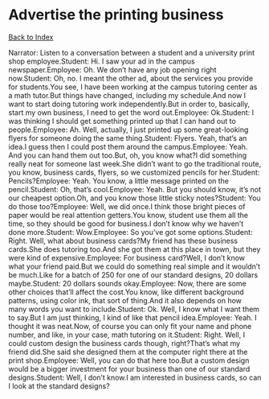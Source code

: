# Advertise the printing business
[Back to Index](https://github.com/windows10010/tpoExtractor/blog/master/README.md)

Narrator: Listen to a conversation between a student and a university print shop employee.Student: Hi. I saw your ad in the campus newspaper.Employee: Oh. We don’t have any job opening right now.Student: Oh, no. I meant the other ad, about the services you provide for students.You see, I have been working at the campus tutoring center as a math tutor.But things have changed, including my schedule.And now I want to start doing tutoring work independently.But in order to, basically, start my own business, I need to get the word out.Employee: Ok.Student: I was thinking I should get something printed up that I can hand out to people.Employee: Ah. Well, actually, I just printed up some great-looking flyers for someone doing the same thing.Student: Flyers. Yeah, that’s an idea.I guess then I could post them around the campus.Employee: Yeah. And you can hand them out too.But, oh, you know what?I did something really neat for someone last week.She didn’t want to go the traditional route, you know, business cards, flyers, so we customized pencils for her.Student: Pencils?Employee: Yeah. You know, a little message printed on the pencil.Student: Oh, that’s cool.Employee: Yeah. But you should know, it’s not our cheapest option.Oh, and you know those little sticky notes?Student: You do those too?Employee: Well, we did once.I think those bright pieces of paper would be real attention getters.You know, student use them all the time, so they should be good for business.I don’t know why we haven’t done more.Student: Wow.Employee: So you’ve got some options.Student: Right. Well, what about business cards?My friend has these business cards.She does tutoring too.And she got them at this place in town, but they were kind of expensive.Employee: For business card?Well, I don’t know what your friend paid.But we could do something real simple and it wouldn’t be much.Like for a batch of 250 for one of our standard designs, 20 dollars maybe.Student: 20 dollars sounds okay.Employee: Now, there are some other choices that’ll affect the cost.You know, like different background patterns, using color ink, that sort of thing.And it also depends on how many words you want to include.Student: Ok. Well, I know what I want them to say.But I am just thinking, I kind of like that pencil idea.Employee: Yeah. I thought it was neat.Now, of course you can only fit your name and phone number, and like, in your case, math tutoring on it.Student: Right. Well, I could custom design the business cards though, right?That’s what my friend did.She said she designed them at the computer right there at the print shop.Employee: Well, you can do that here too.But a custom design would be a bigger investment for your business than one of our standard designs.Student: Well, I don’t know.I am interested in business cards, so can I look at the standard designs?
 
